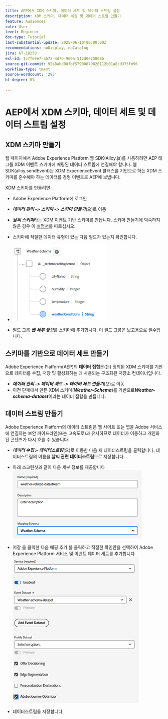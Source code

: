 ```yaml
---
title: AEP에서 XDM 스키마, 데이터 세트 및 데이터 스트림 설정
description: XDM 스키마, 데이터 세트 및 데이터 스트림 만들기
feature: Audiences
role: User
level: Beginner
doc-type: Tutorial
last-substantial-update: 2025-06-10T00:00:00Z
recommendations: noDisplay, noCatalog
jira: KT-18258
exl-id: 1c7fe9e7-ab72-4d7b-960a-512d0e25808b
source-git-commit: 95a8abd08fbf57900870826112b01a8cd375fe96
workflow-type: tm+mt
source-wordcount: '293'
ht-degree: 0%

---
```


# AEP에서 XDM 스키마, 데이터 세트 및 데이터 스트림 설정

## XDM 스키마 만들기

웹 페이지에서 Adobe Experience Platform 웹 SDK(Alloy.js)를 사용하려면 AEP 태그를 XDM 이벤트 스키마에 매핑된 데이터 스트림에 연결해야 합니다. 웹 SDK(alloy.sendEvent)는 XDM ExperienceEvent 클래스를 기반으로 하는 XDM 스키마를 준수해야 하는 데이터를 경험 이벤트로 AEP에 보냅니다.

XDM 스키마를 만들려면

- Adobe Experience Platform에 로그인
- _&#x200B;**데이터 관리 -> 스키마 -> 스키마 만들기**&#x200B;_(으)로 이동

- **_날씨 스키마_**&#x200B;라는 XDM 이벤트 기반 스키마를 만듭니다. 스키마 만들기에 익숙하지 않은 경우 이 [설명서](https://experienceleague.adobe.com/en/docs/experience-platform/xdm/tutorials/create-schema-ui)를 따르십시오.


- 스키마에 적절한 데이터 유형이 있는 다음 필드가 있는지 확인합니다.

- ![날씨 스키마](assets/weather-schema.png)

- 필드 그룹 _&#x200B;**웹 세부 정보**&#x200B;_&#x200B;를 스키마에 추가합니다. 이 필드 그룹은 보고용으로 필수입니다.

## 스키마를 기반으로 데이터 세트 만들기

Adobe Experience Platform(AEP)의 **데이터 집합**&#x200B;은(는) 정의된 XDM 스키마를 기반으로 데이터를 수집, 저장 및 활성화하는 데 사용되는 구조화된 저장소 컨테이너입니다.

- _&#x200B;**데이터 관리 -> 데이터 세트 -> 데이터 세트 만들기**&#x200B;_(으)로 이동
- 이전 단계에서 만든 XDM 스키마(**_Weather-Schema_**)를 기반으로 _&#x200B;**Weather-schema-dataset**&#x200B;_&#x200B;이라는 데이터 집합을 만듭니다.


## 데이터 스트림 만들기

Adobe Experience Platform의 데이터 스트림은 웹 사이트 또는 앱을 Adobe 서비스에 연결하는 보안 파이프라인(또는 고속도로)과 유사하므로 데이터가 이동하고 개인화된 콘텐츠가 다시 흐를 수 있습니다.

- _&#x200B;**데이터 수집 > 데이터스트림**&#x200B;_(으)로 이동한 다음 새 데이터스트림을 클릭합니다. 데이터스트림의 이름을 **날씨 관련 데이터스트림**&#x200B;으로 지정합니다.


- 아래 스크린샷과 같이 다음 세부 정보를 제공합니다
  ![데이터스트림](assets/datastream.png)
- 저장 을 클릭한 다음 매핑 추가 를 클릭하고 적절한 확인란을 선택하여 Adobe Experience Platform 서비스 및 이벤트 데이터 세트를 추가합니다
  ![데이터스트림 매핑](assets/datastream-service.png)

- 데이터스트림을 저장합니다.
